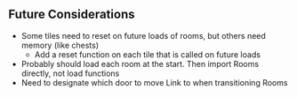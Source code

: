## Future Considerations
- Some tiles need to reset on future loads of rooms, but others need memory (like chests)
  - Add a reset function on each tile that is called on future loads
- Probably should load each room at the start. Then import Rooms directly, not load functions
- Need to designate which door to move Link to when transitioning Rooms